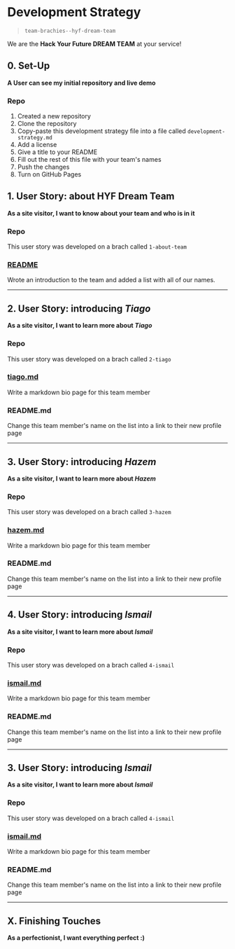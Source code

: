 # Development Strategy

> `team-brachies--hyf-dream-team`


We are the **Hack Your Future DREAM TEAM** at your service!



## 0. Set-Up

**A User can see my initial repository and live demo**
### Repo

1. Created a new repository
2. Clone the repository
3. Copy-paste this development strategy file into a file called `development-strategy.md`
4. Add a license
5. Give a title to your README
6. Fill out the rest of this file with your team's names
7. Push the changes
8. Turn on GitHub Pages



## 1. User Story: about HYF Dream Team

__As a site visitor, I want to know about your team and who is in it__

### Repo

This user story was developed on a brach called `1-about-team`

### [README](README.md)

Wrote an introduction to the team and added a list with all of our names.

---

## 2. User Story: introducing _Tiago_

__As a site visitor, I want to learn more about *Tiago*__

### Repo

This user story was developed on a brach called `2-tiago`

### [tiago.md](tiago.md)

Write a markdown bio page for this team member

### README.md

Change this team member's name on the list into a link to their new profile page

---

## 3. User Story: introducing _Hazem_

__As a site visitor, I want to learn more about *Hazem*__

### Repo

This user story was developed on a brach called `3-hazem`

### [hazem.md](hazem.md)

Write a markdown bio page for this team member

### README.md

Change this team member's name on the list into a link to their new profile page

---
## 4. User Story: introducing _Ismail_

__As a site visitor, I want to learn more about *Ismail*__

### Repo

This user story was developed on a brach called `4-ismail`

### [ismail.md](ismail.md)

Write a markdown bio page for this team member

### README.md

Change this team member's name on the list into a link to their new profile page

---
## 3. User Story: introducing _Ismail_

__As a site visitor, I want to learn more about *Ismail*__

### Repo

This user story was developed on a brach called `4-ismail`

### [ismail.md](ismail.md)

Write a markdown bio page for this team member

### README.md

Change this team member's name on the list into a link to their new profile page

---

## X. Finishing Touches

__As a perfectionist, I want everything perfect :)__